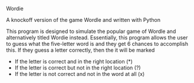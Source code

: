 Wordie 

A knockoff version of the game Wordle and written with Python

This program is designed to simulate the popular game of Wordle and alternatively
titled Wordie instead. Essentially, this program allows the user to guess what the five-letter word is
and they get 6 chances to accomplish this.
If they guess a letter correctly, then the it will be marked 

* If the letter is correct and in the right location (*)
* If the letter is correct but not in the right location (?)
* If the letter is not correct and not in the word at all (x)

